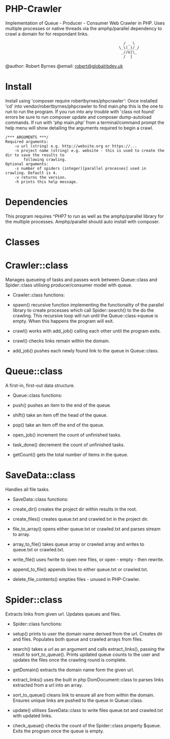 # PHP-Crawler
Implementation of Queue - Producer - Consumer Web Crawler in PHP. Uses multiple processes or native threads via the amphp/parallel dependency to crawl a domain for for respondant links.

                                                        / _ \
                                                      \_\(_)/_/
                                                       _//o|\_
                                                        /  |
@author: Robert Byrnes
@email: robert@globalrbdev.uk

# Install
Install using 'composer require robertbyrnes/phpcrawler':
Once installed 'cd' into vendor/robertbyrnes/phpcrawler to find main.php this is the one to run to run the program.  If you run into any trouble with 'class not found' errors be sure to run composer update and composer dump-autoload commands.  If run with 'php main.php' from a terminal/command prompt the help menu will show detailing the arguments required to begin a crawl. 

    /*** ARGUMENTS ***/
    Required arguments:
        -u url (string) e.g. http://website.org or https://...
        -n project name (string) e.g. website - this is used to create the dir to save the results to
            following crawling.
    Optional arguments: 
        -s number of spiders (integer)[parallel processes] used in crawling. Default is 4.
        -v returns the version.
        -h prints this help message.

# Dependencies
This program requires ^PHP7 to run as well as the amphp/parallel library for the multiple processes. Amphp/parallel should auto install with composer.

# Classes
# Crawler::class
Manages queueing of tasks and passes work between Queue::class and Spider::class
utilising producer/consumer model with queue.

- Crawler::class functions:

- spawn() recursive function implementing the functionality of the parallel library to create           processes which call Spider::search() to the do the crawling.  This recursive loop will run until the Queue::class->queue is empty.  When this happens the program will exit.
- crawl() works with add_job() calling each other until the program exits.
- crawl() checks links remain within the domain.
- add_job() pushes each newly found link to the queue in Queue::class.

# Queue::class
A first-in, first-out data structure.

- Queue::class functions:

- push() pushes an item to the end of the queue.
- shift() take an item off the head of the queue.
- pop() take an item off the end of the queue.
- open_job() increment the count of unfinished tasks.
- task_done() decrement the count of unfinished tasks.
- getCount() gets the total number of items in the queue.

# SaveData::class
Handles all file tasks.

- SaveData::class functions:

- create_dir() creates the project dir within results in the root.
- create_files() creates queue.txt and crawled.txt in the project dir.
- file_to_array() opens either queue.txt or crawled.txt and parses stream to array.
- array_to_file() takes queue array or crawled array and writes to queue.txt or crawled.txt.
- write_file() uses fwrite to open new files, or open - empty - then rewrite.
- append_to_file() appends lines to either queue.txt or crawled.txt.
- delete_file_contents() empties files - unused in PHP-Crawler.

# Spider::class
Extracts links from given url. Updates queues and files.

- Spider::class functions:

- setup() prints to user the domain name derived from the url. Creates dir and files.
Populates both queue and crawled arrays from files.
- search() takes a url as an argument and calls extract_links(), passing the result to
sort_to_queue(). Prints updated queue counts to the user and updates the files
once the crawling round is complete.
- getDomain() extracts the domain name form the given url.
- extract_links() uses the built in php DomDocument::class to parses links extracted from a url into an array.
- sort_to_queue() cleans link to ensure all are from within the domain. Ensures unique links
are pushed to the queue in Queue::class.
- update() utilises SaveData::class to write files queue.txt and crawled.txt with updated links.
- check_queue() checks the count of the Spider::class property $queue. Exits the program once the queue is empty.






